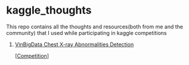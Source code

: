 # kaggle_thoughts
This repo contains all the thoughts and resources(both from me and the community) that I used while participating in kaggle competitions

1. [VinBigData Chest X-ray Abnormalities Detection](https://github.com/bipinKrishnan/kaggle_thoughts/tree/main/VinBigData%20Chest%20X-ray%20Abnormalities%20Detection)

   [[Competition](https://www.kaggle.com/c/vinbigdata-chest-xray-abnormalities-detection/)]
